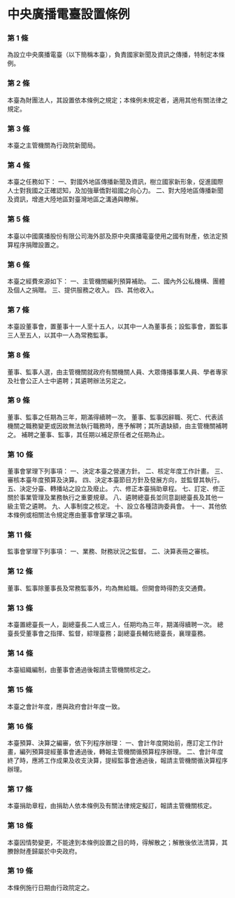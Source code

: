 # 中央廣播電臺設置條例

### 第 1 條

為設立中央廣播電臺（以下簡稱本臺），負責國家新聞及資訊之傳播，特制定本條例。

### 第 2 條

本臺為財團法人，其設置依本條例之規定；本條例未規定者，適用其他有關法律之規定。

### 第 3 條

本臺之主管機關為行政院新聞局。

### 第 4 條

本臺之任務如下：
一、對國外地區傳播新聞及資訊，樹立國家新形象，促進國際人士對我國之正確認知，及加強華僑對祖國之向心力。
二、對大陸地區傳播新聞及資訊，增進大陸地區對臺灣地區之溝通與瞭解。

### 第 5 條

本臺以中國廣播股份有限公司海外部及原中央廣播電臺使用之國有財產，依法定預算程序捐贈設置之。

### 第 6 條

本臺之經費來源如下：
一、主管機關編列預算補助。
二、國內外公私機構、團體及個人之捐贈。
三、提供服務之收入。
四、其他收入。

### 第 7 條

本臺設董事會，置董事十一人至十五人，以其中一人為董事長；設監事會，置監事三人至五人，以其中一人為常務監事。

### 第 8 條

董事、監事人選，由主管機關就政府有關機關人員、大眾傳播事業人員、學者專家及社會公正人士中遴聘；其遴聘辦法另定之。

### 第 9 條

董事、監事之任期為三年，期滿得續聘一次。
董事、監事因辭職、死亡、代表該機關之職務變更或因故無法執行職務時，應予解聘；其所遺缺額，由主管機關補聘之。
補聘之董事、監事，其任期以補足原任者之任期為止。

### 第 10 條

董事會掌理下列事項：
一、決定本臺之營運方針。
二、核定年度工作計畫。
三、審核本臺年度預算及決算。
四、決定本臺節目方針及發展方向，並監督其執行。
五、決定分臺、轉播站之設立及廢止。
六、修正本臺捐助章程。
七、訂定、修正關於事業管理及業務執行之重要規章。
八、遴聘總臺長並同意副總臺長及其他一級主管之遴聘。
九、人事制度之核定。
十、設立各種諮詢委員會。
十一、其他依本條例或相關法令規定應由董事會掌理之事項。

### 第 11 條

監事會掌理下列事項：
一、業務、財務狀況之監督。
二、決算表冊之審核。

### 第 12 條

董事、監事除董事長及常務監事外，均為無給職。但開會時得酌支交通費。

### 第 13 條

本臺置總臺長一人，副總臺長二人或三人，任期均為三年，期滿得續聘一次。
總臺長受董事會之指揮、監督，綜理臺務；副總臺長輔佐總臺長，襄理臺務。

### 第 14 條

本臺組織編制，由董事會通過後報請主管機關核定之。

### 第 15 條

本臺之會計年度，應與政府會計年度一致。

### 第 16 條

本臺預算、決算之編審，依下列程序辦理：
一、會計年度開始前，應訂定工作計畫，編列預算提經董事會通過後，轉報主管機關循預算程序辦理。
二、會計年度終了時，應將工作成果及收支決算，提經監事會通過後，報請主管機關循決算程序辦理。

### 第 17 條

本臺捐助章程，由捐助人依本條例及有關法律規定擬訂，報請主管機關核定。

### 第 18 條

本臺因情勢變更，不能達到本條例設置之目的時，得解散之；解散後依法清算，其賸餘財產歸屬於中央政府。

### 第 19 條

本條例施行日期由行政院定之。
